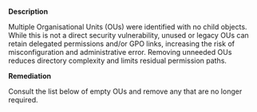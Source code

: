 **Description**

Multiple Organisational Units (OUs) were identified with no child objects. While this is not a direct security vulnerability, unused or legacy OUs can retain delegated permissions and/or GPO links, increasing the risk of misconfiguration and administrative error. Removing unneeded OUs reduces directory complexity and limits residual permission paths.

**Remediation**

Consult the list below of empty OUs and remove any that are no longer required.